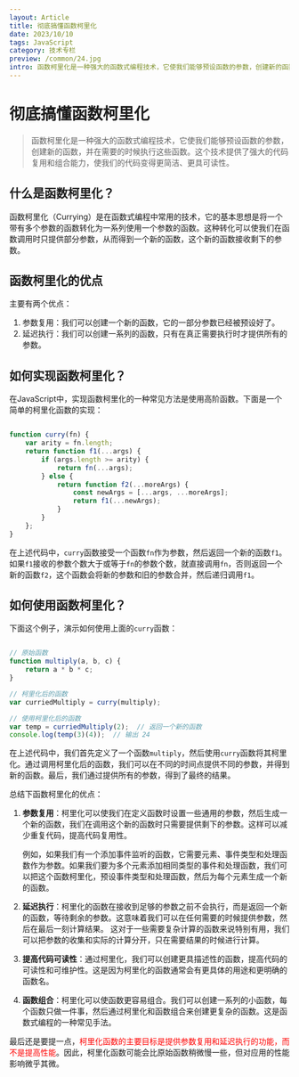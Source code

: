 ```yaml
---
layout: Article
title: 彻底搞懂函数柯里化
date: 2023/10/10
tags: JavaScript
category: 技术专栏
preview: /common/24.jpg
intro: 函数柯里化是一种强大的函数式编程技术，它使我们能够预设函数的参数，创建新的函数，并在需要的时候执行这些函数。这个技术提供了强大的代码复用和组合能力，使我们的代码变得更简洁、更具可读性。
---
```


# 彻底搞懂函数柯里化

> 函数柯里化是一种强大的函数式编程技术，它使我们能够预设函数的参数，创建新的函数，并在需要的时候执行这些函数。这个技术提供了强大的代码复用和组合能力，使我们的代码变得更简洁、更具可读性。

## 什么是函数柯里化？

函数柯里化（Currying）是在函数式编程中常用的技术，它的基本思想是将一个带有多个参数的函数转化为一系列使用一个参数的函数。这种转化可以使我们在函数调用时只提供部分参数，从而得到一个新的函数，这个新的函数接收剩下的参数。

## 函数柯里化的优点

主要有两个优点：

1. 参数复用：我们可以创建一个新的函数，它的一部分参数已经被预设好了。
2. 延迟执行：我们可以创建一系列的函数，只有在真正需要执行时才提供所有的参数。

## 如何实现函数柯里化？

在JavaScript中，实现函数柯里化的一种常见方法是使用高阶函数。下面是一个简单的柯里化函数的实现：

```javascript

function curry(fn) {
    var arity = fn.length;
    return function f1(...args) {
        if (args.length >= arity) {
            return fn(...args);
        } else {
            return function f2(...moreArgs) {
                const newArgs = [...args, ...moreArgs];
                return f1(...newArgs);
            }
        }
    };
}

```

在上述代码中，`curry`函数接受一个函数`fn`作为参数，然后返回一个新的函数`f1`。如果`f1`接收的参数个数大于或等于`fn`的参数个数，就直接调用`fn`，否则返回一个新的函数`f2`，这个函数会将新的参数和旧的参数合并，然后递归调用`f1`。

## 如何使用函数柯里化？

下面这个例子，演示如何使用上面的`curry`函数：

```javascript

// 原始函数
function multiply(a, b, c) {
    return a * b * c;
}

// 柯里化后的函数
var curriedMultiply = curry(multiply);

// 使用柯里化后的函数
var temp = curriedMultiply(2);  // 返回一个新的函数
console.log(temp(3)(4));  // 输出 24

```

在上述代码中，我们首先定义了一个函数`multiply`，然后使用`curry`函数将其柯里化。通过调用柯里化后的函数，我们可以在不同的时间点提供不同的参数，并得到新的函数。最后，我们通过提供所有的参数，得到了最终的结果。

总结下函数柯里化的优点：

1. **参数复用**：柯里化可以使我们在定义函数时设置一些通用的参数，然后生成一个新的函数，我们在调用这个新的函数时只需要提供剩下的参数。这样可以减少重复代码，提高代码复用性。

   例如，如果我们有一个添加事件监听的函数，它需要元素、事件类型和处理函数作为参数。如果我们要为多个元素添加相同类型的事件和处理函数，我们可以把这个函数柯里化，预设事件类型和处理函数，然后为每个元素生成一个新的函数。

2. **延迟执行**：柯里化的函数在接收到足够的参数之前不会执行，而是返回一个新的函数，等待剩余的参数。这意味着我们可以在任何需要的时候提供参数，然后在最后一刻计算结果。
   这对于一些需要复杂计算的函数来说特别有用，我们可以把参数的收集和实际的计算分开，只在需要结果的时候进行计算。

3. **提高代码可读性**：通过柯里化，我们可以创建更具描述性的函数，提高代码的可读性和可维护性。这是因为柯里化的函数通常会有更具体的用途和更明确的函数名。

4. **函数组合**：柯里化可以使函数更容易组合。我们可以创建一系列的小函数，每个函数只做一件事，然后通过柯里化和函数组合来创建更复杂的函数。这是函数式编程的一种常见手法。

最后还是要提一点，<font color=red>柯里化函数的主要目标是提供参数复用和延迟执行的功能，而不是提高性能</font>。因此，柯里化函数可能会比原始函数稍微慢一些，但对应用的性能影响微乎其微。
